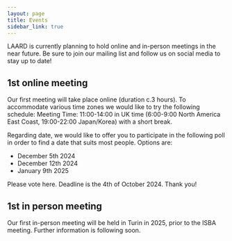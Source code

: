 ```yaml
---
layout: page
title: Events
sidebar_link: true
---
```


LAARD is currently planning to hold online and in-person meetings in the near future. Be sure to join our mailing list and follow us on social media to stay up to date!

<h2>1st online meeting</h2>
Our first meeting will take place online (duration c.3 hours). To accommodate various time zones we would like to try the following schedule:
Meeting Time: 11:00-14:00 in UK time (6:00-9:00 North America East Coast, 19:00-22:00 Japan/Korea) with a short break.


Regarding date, we would like to offer you to participate in the following poll in order to find a date that suits most people. Options are:

- December 5th 2024
- December 12th 2024
- January 9th 2025

Please vote here. Deadline is the 4th of October 2024. Thank you!



<h2>1st in person meeting</h2>
Our first in-person meeting will be held in Turin in 2025, prior to the ISBA meeting. Further information is following soon. 

